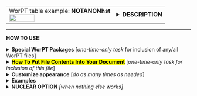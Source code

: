 <!--         SCREEN SHOT    -->
<table>
<tr>
<td>
<font size="3">WorPT table example: <b>NOTANONhst</b></font>
<br>
<img src="https://lh3.googleusercontent.com/d/1OpijauwkFzgEorqyUsArZlkZz6ZcB__d" width=50%>
</td>
<td>
<details>
<summary><b>DESCRIPTION</b></summary>
<b>NOTANONhst</b> is a table of project tasks, organized under task categories, as specified by the TASKS page in the
WorPT spreadsheet. The task lead and team members assisting with each task are specified as well. No
level-of-effort information is given in this table, only tasks and assignments to illustrate team member involvement. 
</details>
</td>
</tr>
</table>
<hr>

<!--         HOW TO USE   -->
<b>HOW TO USE:</b>

<!--                               Special Packages   -->
<details>
<summary><b>Special WorPT Packages</b> [<i>one-time-only task</i> for inclusion of any/all WorPT files]</summary>
Copy/paste the special packages in preamble of your document, if you haven't done so previously. (see https://github.com/pmarcum/WorPT-Work-Plan-Tool-4-proposals/blob/main/WorPTpackages for more info).
</details>

<!--                               Putting File Contents Into Document   -->
<details>
<summary><mark><b>How To Put File Contents Into Your Document</b></mark> [<i>one-time-only task for inclusion of this file</i>]</summary> 
<ol>
<li>COPY the lines in the code block below, then</li>
<li>PASTE into your document WHERE you want the content to appear, then</li>
<li>MODIFY the editable lines you just pasted in your document as needed. The lines that may be edited (or even deleted altogether if not wanted) are indicated by highlight below. </li>
</ol>
<pre><code>
\include{do_NOT_manually_edit/table_NOTANONhst}   % reset/define parameters used for this file
% NOTE: replace do_NOT_manually_edit if not correct folder name
<mark>% Put customizations for NOTANONhst HERE</mark>
\begin{NOTANONhst}
<mark>\caption{\normalsize\textbf{Task Management and Team Responsibilities}:\\
The tasks ({\color{red}gray} headers) and sub-tasks (left), with specific assignments for the roles of task lead (middle) and expertise / analysis assistance (right).} \label{tab:NOTANONhst}</mark>
\end{NOTANONhst}
</code></pre>
</details>

<!--                              Customizations   -->
<details>
<summary><b>Customize appearance</b> [<i>do as many times as needed</i>]</summary>
You can change column widths, column alignment, colors, font style using additional lines that are copy/pasted into your document. Specifically: 
<ol>
<li>COPY any or all lines in the code block below that are related to the formatting parameter that you want to edit. The lines below show default values. You will edit those values to make desired changes.</li>
<li>PASTE the copied lines into your document at the "% Put customizations for NOTANONhst HERE" line in the code that you copy/pasted in Step 2. Most importantly, the desired formatting lines should be pasted somewhere <b>between</b> the \include{do_NOT_manually_edit/table_NOTANONhst} and \begin{NOTANONhst} lines. </li>
<li>EDIT the pasted lines in your document, as desired. Some examples are given at the bottom of this page.</li>
NOTE: you can PICK AND CHOOSE the lines you want to paste into your document; you do not have to copy/paste all of the beow lines!
</ol>

<!--                                                       Options   -->
  <table>
  <tr>
  <td><b>Column width adjustments</b></td>
  <td>
  <b>The below lines are what you will most likely need to copy/paste, to get your column widths just right. Highlights indicate what can be edited:</b>
  <pre><code>
  \LandScapetrue                   % uncommented-out appearance in your document will put the table in landscape mode
  \def\TaskWidth{<mark>3.9in</mark>}            % width of leftmost ("Tasks") column
  \def\LeadWidth{<mark>1.2in</mark>}            % width of middle ("Lead") column
  \def\ExpertiseWidth{<mark>1.8in</mark>}       % width of rightmost ("Expertise") column
  </code></pre>
  </td>
  </tr>
    
  <tr>
  <td><b>Table number correction</b></td>
  <td>
  <b>Fix the table number if it is showing a wrong number, by adding or subtracting whatever correction is needed.</b>
  The default typically works well because the table + longtable combination causes the counter to overcount by one, so -1 performs the appropriate   correction.  But ocassionally, the counter gets screwed up and needs manual intervention, so here's how to apply a correction:
  <pre><code>
  \def\TaskAddCounter{<mark>-1</mark>}          % corrects table number messed up by table,longtable combination)
  </code></pre>
  </td>
  </tr>
  </table>

  <details>
  <summary><b>Table compactness</b></summary>
  <b>The below lines might be useful - they adjust the table compactness:</b>
  <pre><code>
  \def\SpaceBetweenRows{<mark>1</mark>}         % vertical compactness of rows
  \def\SpaceBetweenColumns{<mark>1pt</mark>}    % spacing between columns (bigger value=wider column margin)
  </code></pre>
  </details>

  <details>
  <summary><b>Nudge table to left or right</b></summary>
  <b>The below can nudge the table to the left (increase value) or right (decrease value)</b>
  <pre><code>
  \def\NudgeTable{<mark>1.2\textwidth</mark>}   % bigger values nudge table to left
  </code></pre>
  </details>

  <details>
  <summary><b>Column and section label color and font style</b></summary>
  <b>The below are aesthetic preferences only, like color and font style</b>
  <pre><code>
  \def\HeaderColor{<mark>Blue</mark>}           % column heading color
  \def\HeaderFontColor{<mark>White</mark>}      % column heading font color
  \def\HeaderBoldface#1{<mark>\textbf</mark>{#1}}% boldface column heading labels; change "\textbf" to "\emph" or whatever
  \def\SectionColor{<mark>gray!40</mark>}       % category dection label colors
  \def\SectionFontColor{<mark>Black</mark>}     % category section label font color
  \def\SectionBoldface#1{<mark>\textbf</mark>{#1}} % boldface category section labels; change "\textbf" to "\emph" or whatever
  \def\VerticalLineColor{<mark>gray!40</mark>}  % color of line between "Lead" and "Expertise"
  </code></pre>
  </details>

  <details>
  <summary><b>Table preamble - full control!</b></summary>
  <b>The below table preamble gives you considerably MORE control over table layout than just changing parameter values.</b>
  Copy/paste the below if you want to do things like remove or add vertical lines or change a column from left-alignment to center-aligned, for example. You   can replace the \TaskWidth and other parameters with hard-coded numbers if desired, and change the "p" to other alignment modes. You can change anything   that is in highlight. Things that should NOT be changed (otherwise, the LaTeX will break) are the "T" variable and number of columns. 
  <pre><code>
  \newcolumntype{T}{
  <mark>|p</mark>{<mark>\TaskWidth</mark>}<mark>||</mark>                                 % title column
  <mark>p</mark>{<mark>\LeadWidth</mark>}<mark>!{\color{\VerticalLineColor}\vrule}</mark> % task lead column
  <mark>p</mark>{<mark>\ExpertiseWidth</mark>}<mark>|</mark>                              % expertise column
  }
  </code></pre>
  </details>
</details>

<!--         EXAMPLES   -->
<details>
<summary><b>Examples</b></summary>
The below is an example of how one can change the appearance of the table within a LaTeX document. After copy/pasting the code to incorporate the table into my document, and then deciding that my task titles were too long to fit with the table in portrait mode, I decided I needed to use landscape mode.  I copy/pasted the landscape fla and the 2 formatting lines that control the "Tasks" and "Expertise" column widths. (My team members have long last names, requiring a wider column than the default). I also slightly altered the caption to be appropriate to my proposal. The result?  A landscape-mode table that allows each task to appear in a single table row without spilling over into the next line, which is my preferred way to present these tables for easiest viewing. Here is a peek at what my LaTeX document looks like:  
<pre><code>
\include{do_NOT_manually_edit/NOTANONhst}
    
\LandScapetrue                 % puts table in landscape mode
\def\TaskWidth{5.4in}          % width of leftmost ("Tasks") column
\def\ExpertiseWidth{1.8in}     % width of rightmost ("Expertise") column

\begin{NOTANONhst}
\caption{\normalsize\textbf{Task Management and Team Responsibilities}:\\\\
The tasks ({\color{red}gray} headers) and sub-tasks (left), with specific assignments for the roles of task lead (middle) and expertise / analysis assistance (right). See a more detailed description of these roles in the Project Management section.}
\label{tab:NOTANONhst}

\end{NOTANONhst}
</code></pre>
NOTE: To return to default values, all I have to do is comment-out (put a "%" at the line's beginning) the "\def" formatting lines that I pasted. 
</details>

<details>
<summary><b>NUCLEAR OPTION</b> <i>[when nothing else works]</i></summary>
If you just cannot get the table to look like you want it to look, you can always copy/paste the entire table_NOTANONhst.tex file that appears in the WorPT subfolder, into your document, and then edit at-will.  Some of the WorPT files involve complicated LaTeX code, so be sure that you have a good mastery of LaTeX and know what you are doing before implementing this option!
</details>
